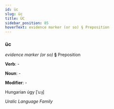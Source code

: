 ```yaml
---
id: üc
slug: üc
title: ÜC
sidebar_position: 85
hoverText: evidence marker (or so) § Preposition
---
```


### üc

*evidence marker (or so)* **§** Preposition

**Verb**: -

**Noun**: -

**Modifier**: -

Hungarian úgy [ˈuːɟ]

*Uralic Language Family*